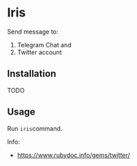 # Iris

Send message to:
1. Telegram Chat and
1. Twitter account

## Installation

TODO

## Usage

Run `iris`command.

Info:
* https://www.rubydoc.info/gems/twitter/
